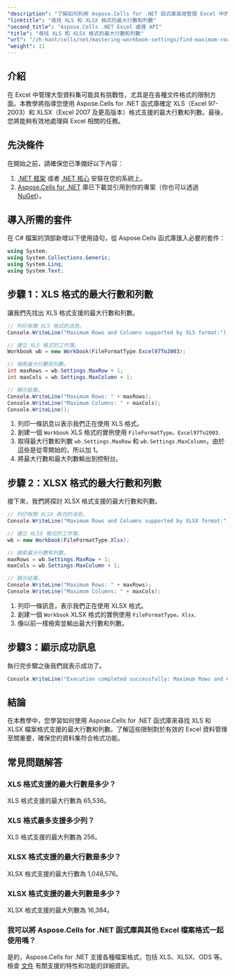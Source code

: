```yaml
---
"description": "了解如何利用 Aspose.Cells for .NET 函式庫高效管理 Excel 中的大型資料集。本指南提供了逐步的方法來確定 XLS 和 XLSX 檔案格式支援的最大行數和列數。"
"linktitle": "尋找 XLS 和 XLSX 格式的最大行數和列數"
"second_title": "Aspose.Cells .NET Excel 處理 API"
"title": "尋找 XLS 和 XLSX 格式的最大行數和列數"
"url": "/zh-hant/cells/net/mastering-workbook-settings/find-maximum-rows-and-columns/"
"weight": 11
---
```


## 介紹

在 Excel 中管理大型資料集可能具有挑戰性，尤其是在各種文件格式的限制方面。本教學將指導您使用 Aspose.Cells for .NET 函式庫確定 XLS（Excel 97-2003）和 XLSX（Excel 2007 及更高版本）格式支援的最大行數和列數。最後，您將能夠有效地處理與 Excel 相關的任務。

## 先決條件

在開始之前，請確保您已準備好以下內容：

1. [.NET 框架](https://dotnet.microsoft.com/en-us/download) 或者 [.NET 核心](https://dotnet.microsoft.com/en-us/download) 安裝在您的系統上。
2. [Aspose.Cells for .NET](https://releases.aspose.com/cells/net/) 庫已下載並引用到你的專案（你也可以透過 [NuGet](https://www.nuget.org/packages/Aspose.Cells/)）。

## 導入所需的套件

在 C# 檔案的頂部新增以下使用語句，從 Aspose.Cells 函式庫匯入必要的套件：

```csharp
using System;
using System.Collections.Generic;
using System.Linq;
using System.Text;
```

## 步驟 1：XLS 格式的最大行數和列數

讓我們先找出 XLS 格式支援的最大行數和列數。

```csharp
// 列印有關 XLS 格式的消息。
Console.WriteLine("Maximum Rows and Columns supported by XLS format:");

// 建立 XLS 格式的工作簿。
Workbook wb = new Workbook(FileFormatType.Excel97To2003);

// 檢索最大行數和列數。
int maxRows = wb.Settings.MaxRow + 1;
int maxCols = wb.Settings.MaxColumn + 1;

// 顯示結果。
Console.WriteLine("Maximum Rows: " + maxRows);
Console.WriteLine("Maximum Columns: " + maxCols);
Console.WriteLine();
```

1. 列印一條訊息以表示我們正在使用 XLS 格式。
2. 創建一個 `Workbook` XLS 格式的實例使用 `FileFormatType。Excel97To2003`.
3. 取得最大行數和列數 `wb.Settings.MaxRow` 和 `wb.Settings.MaxColumn`，由於這些是從零開始的，所以加 1。
4. 將最大行數和最大列數輸出到控制台。

## 步驟 2：XLSX 格式的最大行數和列數

接下來，我們將探討 XLSX 格式支援的最大行數和列數。

```csharp
// 列印有關 XLSX 格式的消息。
Console.WriteLine("Maximum Rows and Columns supported by XLSX format:");

// 建立 XLSX 格式的工作簿。
wb = new Workbook(FileFormatType.Xlsx);

// 檢索最大行數和列數。
maxRows = wb.Settings.MaxRow + 1;
maxCols = wb.Settings.MaxColumn + 1;

// 顯示結果。
Console.WriteLine("Maximum Rows: " + maxRows);
Console.WriteLine("Maximum Columns: " + maxCols);
```

1. 列印一條訊息，表示我們正在使用 XLSX 格式。
2. 創建一個 `Workbook` XLSX 格式的實例使用 `FileFormatType。Xlsx`.
3. 像以前一樣檢索並輸出最大行數和列數。

## 步驟3：顯示成功訊息

執行完步驟之後我們就表示成功了。

```csharp
Console.WriteLine("Execution completed successfully: Maximum Rows and Columns retrieval for both formats.");
```

## 結論

在本教學中，您學習如何使用 Aspose.Cells for .NET 函式庫來尋找 XLS 和 XLSX 檔案格式支援的最大行數和列數。了解這些限制對於有效的 Excel 資料管理至關重要，確保您的資料集符合格式功能。

## 常見問題解答

### XLS 格式支援的最大行數是多少？
XLS 格式支援的最大行數為 65,536。

### XLS 格式最多支援多少列？
XLS 格式支援的最大列數為 256。

### XLSX 格式支援的最大行數是多少？
XLSX 格式支援的最大行數為 1,048,576。

### XLSX 格式支援的最大列數是多少？
XLSX 格式支援的最大列數為 16,384。

### 我可以將 Aspose.Cells for .NET 函式庫與其他 Excel 檔案格式一起使用嗎？
是的，Aspose.Cells for .NET 支援各種檔案格式，包括 XLS、XLSX、ODS 等。檢查 [文件](https://reference.aspose.com/cells/net/) 有關支援的特性和功能的詳細資訊。